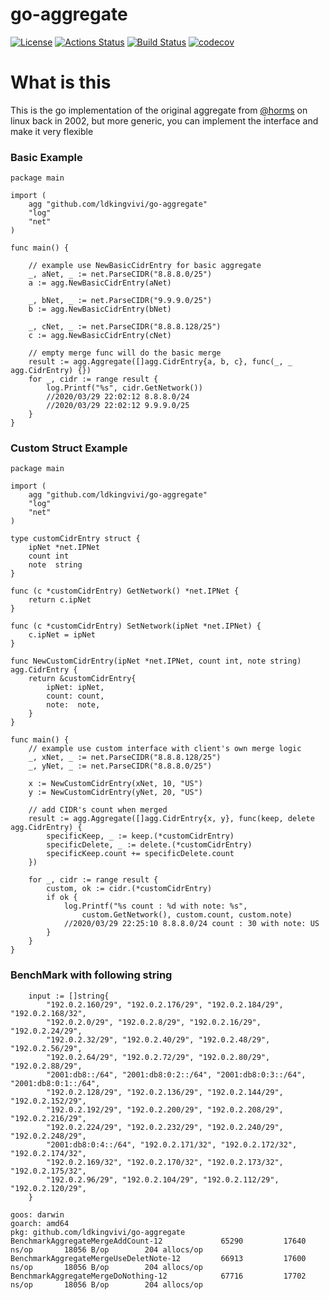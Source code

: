 # go-aggregate
[![License](http://img.shields.io/badge/license-MIT-blue.svg?style=flat-square)](http://opensource.org/licenses/MIT)
[![Actions Status](https://github.com/ldkingvivi/go-aggregate/workflows/Go/badge.svg)](https://github.com/ldkingvivi/go-aggregate/actions)
[![Build Status](https://travis-ci.org/ldkingvivi/go-aggregate.png?branch=master)](https://travis-ci.org/ldkingvivi/go-aggregate)
[![codecov](https://codecov.io/gh/ldkingvivi/go-aggregate/branch/master/graph/badge.svg)](https://codecov.io/gh/ldkingvivi/go-aggregate)

# What is this
This is the go implementation of the original aggregate from [@horms]( https://github.com/horms) on linux back in 2002, but more generic, you can implement the interface and make it very flexible

### Basic Example

```
package main

import (
	agg "github.com/ldkingvivi/go-aggregate"
	"log"
	"net"
)

func main() {

	// example use NewBasicCidrEntry for basic aggregate
	_, aNet, _ := net.ParseCIDR("8.8.8.0/25")
	a := agg.NewBasicCidrEntry(aNet)

	_, bNet, _ := net.ParseCIDR("9.9.9.0/25")
	b := agg.NewBasicCidrEntry(bNet)

	_, cNet, _ := net.ParseCIDR("8.8.8.128/25")
	c := agg.NewBasicCidrEntry(cNet)

	// empty merge func will do the basic merge
	result := agg.Aggregate([]agg.CidrEntry{a, b, c}, func(_, _ agg.CidrEntry) {})
	for _, cidr := range result {
		log.Printf("%s", cidr.GetNetwork())
		//2020/03/29 22:02:12 8.8.8.0/24
		//2020/03/29 22:02:12 9.9.9.0/25
	}
}
```

### Custom Struct Example

```
package main

import (
	agg "github.com/ldkingvivi/go-aggregate"
	"log"
	"net"
)

type customCidrEntry struct {
	ipNet *net.IPNet
	count int
	note  string
}

func (c *customCidrEntry) GetNetwork() *net.IPNet {
	return c.ipNet
}

func (c *customCidrEntry) SetNetwork(ipNet *net.IPNet) {
	c.ipNet = ipNet
}

func NewCustomCidrEntry(ipNet *net.IPNet, count int, note string) agg.CidrEntry {
	return &customCidrEntry{
		ipNet: ipNet,
		count: count,
		note:  note,
	}
}

func main() {
	// example use custom interface with client's own merge logic
	_, xNet, _ := net.ParseCIDR("8.8.8.128/25")
	_, yNet, _ := net.ParseCIDR("8.8.8.0/25")

	x := NewCustomCidrEntry(xNet, 10, "US")
	y := NewCustomCidrEntry(yNet, 20, "US")

	// add CIDR's count when merged
	result := agg.Aggregate([]agg.CidrEntry{x, y}, func(keep, delete agg.CidrEntry) {
		specificKeep, _ := keep.(*customCidrEntry)
		specificDelete, _ := delete.(*customCidrEntry)
		specificKeep.count += specificDelete.count
	})

	for _, cidr := range result {
		custom, ok := cidr.(*customCidrEntry)
		if ok {
			log.Printf("%s count : %d with note: %s",
				custom.GetNetwork(), custom.count, custom.note)
			//2020/03/29 22:25:10 8.8.8.0/24 count : 30 with note: US
		}
	}
}

```

### BenchMark with following string
```
    input := []string{
		"192.0.2.160/29", "192.0.2.176/29", "192.0.2.184/29", "192.0.2.168/32",
		"192.0.2.0/29", "192.0.2.8/29", "192.0.2.16/29", "192.0.2.24/29",
		"192.0.2.32/29", "192.0.2.40/29", "192.0.2.48/29", "192.0.2.56/29",
		"192.0.2.64/29", "192.0.2.72/29", "192.0.2.80/29", "192.0.2.88/29",
		"2001:db8::/64", "2001:db8:0:2::/64", "2001:db8:0:3::/64", "2001:db8:0:1::/64",
		"192.0.2.128/29", "192.0.2.136/29", "192.0.2.144/29", "192.0.2.152/29",
		"192.0.2.192/29", "192.0.2.200/29", "192.0.2.208/29", "192.0.2.216/29",
		"192.0.2.224/29", "192.0.2.232/29", "192.0.2.240/29", "192.0.2.248/29",
		"2001:db8:0:4::/64", "192.0.2.171/32", "192.0.2.172/32", "192.0.2.174/32",
		"192.0.2.169/32", "192.0.2.170/32", "192.0.2.173/32", "192.0.2.175/32",
		"192.0.2.96/29", "192.0.2.104/29", "192.0.2.112/29", "192.0.2.120/29",
	}
```

```
goos: darwin
goarch: amd64
pkg: github.com/ldkingvivi/go-aggregate
BenchmarkAggregateMergeAddCount-12        	   65290	     17640 ns/op	   18056 B/op	     204 allocs/op
BenchmarkAggregateMergeUseDeletNote-12    	   66913	     17600 ns/op	   18056 B/op	     204 allocs/op
BenchmarkAggregateMergeDoNothing-12       	   67716	     17702 ns/op	   18056 B/op	     204 allocs/op
```